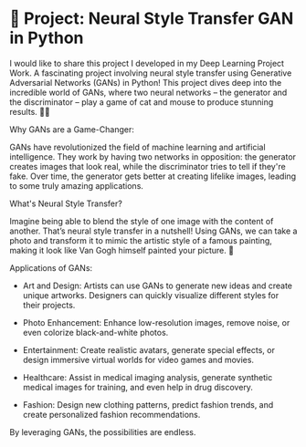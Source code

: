 # 🚀 Project: Neural Style Transfer GAN in Python

I would like to share this project I developed in my Deep Learning Project Work. A fascinating project involving neural style transfer using Generative Adversarial Networks (GANs) in Python! This project dives deep into the incredible world of GANs, where two neural networks – the generator and the discriminator – play a game of cat and mouse to produce stunning results. 🎨🤖

Why GANs are a Game-Changer:

GANs have revolutionized the field of machine learning and artificial intelligence. They work by having two networks in opposition: the generator creates images that look real, while the discriminator tries to tell if they're fake. Over time, the generator gets better at creating lifelike images, leading to some truly amazing applications.

What's Neural Style Transfer?

Imagine being able to blend the style of one image with the content of another. That’s neural style transfer in a nutshell! Using GANs, we can take a photo and transform it to mimic the artistic style of a famous painting, making it look like Van Gogh himself painted your picture. 🌟

Applications of GANs:

- Art and Design: Artists can use GANs to generate new ideas and create unique artworks. Designers can quickly visualize different styles for their projects.

- Photo Enhancement: Enhance low-resolution images, remove noise, or even colorize black-and-white photos.

- Entertainment: Create realistic avatars, generate special effects, or design immersive virtual worlds for video games and movies.

- Healthcare: Assist in medical imaging analysis, generate synthetic medical images for training, and even help in drug discovery.

- Fashion: Design new clothing patterns, predict fashion trends, and create personalized fashion recommendations.

By leveraging GANs, the possibilities are endless.

